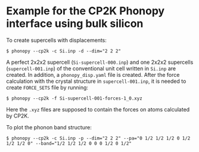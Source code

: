 # Example for the CP2K Phonopy interface using bulk silicon

To create supercells with displacements:

```console
$ phonopy --cp2k -c Si.inp -d --dim="2 2 2"
```

A perfect 2x2x2 supercell (`Si-supercell-000.inp`) and one 2x2x2 supercells
(`supercell-001.inp`) of the conventional unit cell written in `Si.inp` are
created. In addition, a `phonopy_disp.yaml` file is created. After the force
calculation with the crystal structure in `supercell-001.inp`, it is
needed to create `FORCE_SETS` file by running:

```console
$ phonopy --cp2k -f Si-supercell-001-forces-1_0.xyz
```

Here the `.xyz` files are supposed to contain the forces on atoms calculated
by CP2K.

To plot the phonon band structure:

```console
$ phonopy --cp2k -c Si.inp -p --dim="2 2 2" --pa="0 1/2 1/2 1/2 0 1/2 1/2 1/2 0" --band="1/2 1/2 1/2 0 0 0 1/2 0 1/2"
```
